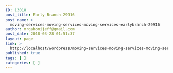 ```yaml
---
ID: 13018
post_title: Early Branch 29916
post_name: >
  moving-services-moving-services-moving-services-earlybranch-29916
author: mrgabonijeff@gmail.com
post_date: 2018-03-28 01:51:37
layout: page
link: >
  http://localhost/wordpress/moving-services-moving-services-moving-services-earlybranch-29916/
published: true
tags: [ ]
categories: [ ]
---
```

